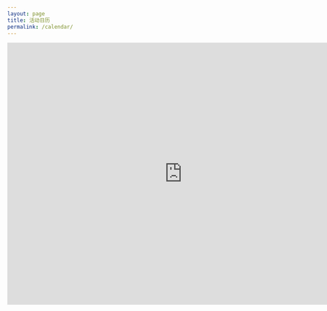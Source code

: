 ```yaml
---
layout: page
title: 活动日历
permalink: /calendar/
---
```


<iframe src="https://calendar.google.com/calendar/embed?src=im8nc0j4qrk4t3huj2jntmfni8%40group.calendar.google.com&ctz=Asia%2FHong_Kong" style="border: 0" width="800" height="600" frameborder="0" scrolling="no"></iframe>
